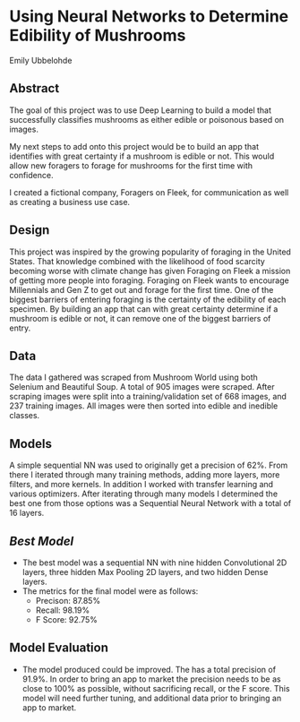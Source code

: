# Using Neural Networks to Determine Edibility of Mushrooms
Emily Ubbelohde

## Abstract
The goal of this project was to use Deep Learning to build a model that successfully classifies mushrooms as either edible or poisonous based on images. 

My next steps to add onto this project would be to build an app that identifies with great certainty if a mushroom is edible or not. This would allow new foragers to forage for mushrooms for the first time with confidence. 

I created a fictional company, Foragers on Fleek, for communication as well as creating a business use case.

## Design
This project was inspired by the growing popularity of foraging in the United States. That knowledge combined with the likelihood of food scarcity becoming worse with climate change has given Foraging on Fleek a mission of getting more people into foraging. Foraging on Fleek wants to encourage Millennials and Gen Z to get out and forage for the first time. One of the biggest barriers of entering foraging is the certainty of the edibility of each specimen. By building an app that can with great certainty determine if a mushroom is edible or not, it can remove one of the biggest barriers of entry.

## Data
The data I gathered was scraped from Mushroom World using both Selenium and Beautiful Soup. A total of 905 images were scraped. After scraping images were split into a training/validation set of 668 images, and 237 training images. All images were then sorted into edible and inedible classes. 


**Models**
-------

A simple sequential NN was used to originally get a precision of 62%. From there I iterated through many training methods, adding more layers, more filters, and more kernels. In addition I worked with transfer learning and various optimizers. After iterating through many models I determined the best one from those options was a Sequential Neural Network with a total of 16 layers.


***Best Model***
------- 

   - The best model was a sequential NN with nine hidden Convolutional 2D layers, three hidden Max Pooling 2D layers, and two hidden Dense layers.
   - The metrics for the final model were as follows:
      - Precison: 87.85%
      - Recall: 98.19% 
      - F Score: 92.75%

## Model Evaluation
- The model produced could be improved. The has a total precision of 91.9%. In order to bring an app to market the precision needs to be as close to 100% as possible, without sacrificing recall, or the F score. This model will need further tuning, and additional data prior to bringing an app to market. 


